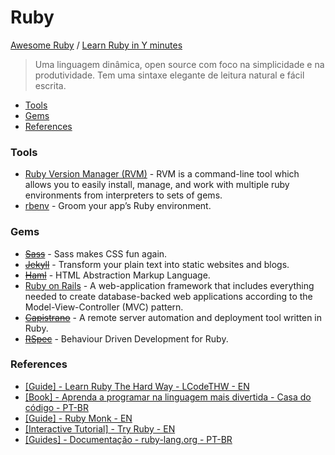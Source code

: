 # Ruby
[Awesome Ruby](https://github.com/markets/awesome-ruby) / [Learn Ruby in Y minutes](https://learnxinyminutes.com/docs/ruby/)

> Uma linguagem dinâmica, open source com foco na simplicidade e na produtividade. Tem uma sintaxe elegante de leitura natural e fácil escrita.

- [Tools](#tools)
- [Gems](#gems)
- [References](#references)

### Tools
- [Ruby Version Manager (RVM)](https://rvm.io/) - RVM is a command-line tool which allows you to easily install, manage, and work with multiple ruby environments from interpreters to sets of gems.
- [rbenv](https://github.com/rbenv/rbenv) - Groom your app’s Ruby environment.

### Gems
- [<s>Sass</s>]() - Sass makes CSS fun again.
- [<s>Jekyll</s>]() - Transform your plain text into static websites and blogs.
- [<s>Haml</s>]() - HTML Abstraction Markup Language.
- [Ruby on Rails](ruby-on-rails.md) - A web-application framework that includes everything needed to create database-backed web applications according to the Model-View-Controller (MVC) pattern.
- [<s>Capistrano</s>]() - A remote server automation and deployment tool written in Ruby.
- [<s>RSpec</s>]() - Behaviour Driven Development for Ruby.

### References
- [[Guide] - Learn Ruby The Hard Way - LCodeTHW - EN](http://learnrubythehardway.org/)
- [[Book] - Aprenda a programar na linguagem mais divertida - Casa do código - PT-BR](https://www.casadocodigo.com.br/products/livro-ruby)
- [[Guide] - Ruby Monk - EN](https://rubymonk.com/)
- [[Interactive Tutorial] - Try Ruby - EN](http://tryruby.org/levels/1/challenges/0)
- [[Guides] - Documentação - ruby-lang.org - PT-BR](https://www.ruby-lang.org/pt/documentation/)

